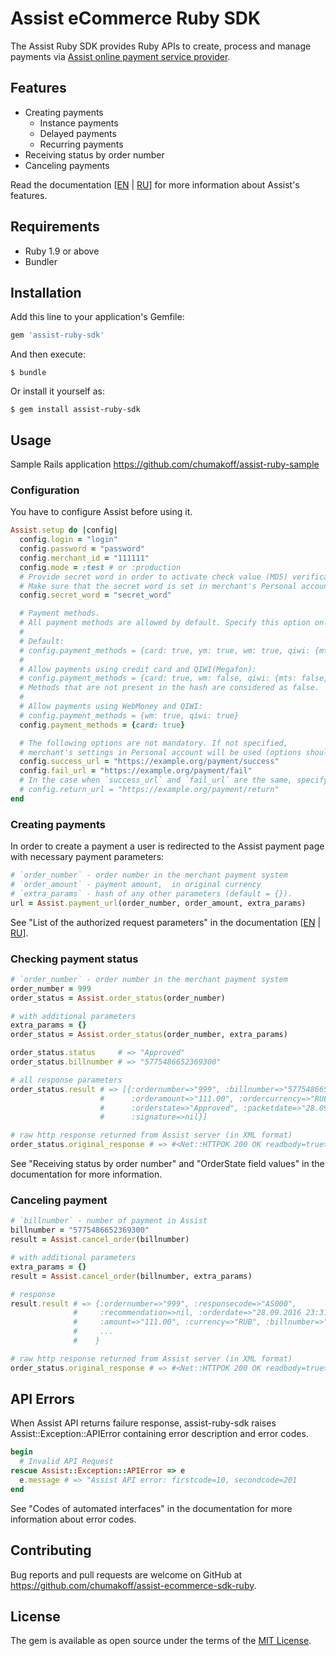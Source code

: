 # Assist eCommerce Ruby SDK

The Assist Ruby SDK provides Ruby APIs to create, process and manage payments via [Assist online payment service provider](http://www.assist.ru/).

## Features

* Creating payments
  * Instance payments
  * Delayed payments
  * Recurring payments
* Receiving status by order number
* Canceling payments

Read the documentation [[EN](http://www.assist.ru/files/TechNEW_ENG.pdf) | [RU](http://www.assist.ru/files/TechNew.pdf)] for more information about Assist's features.

## Requirements

- Ruby 1.9 or above
- Bundler

## Installation

Add this line to your application's Gemfile:

```ruby
gem 'assist-ruby-sdk'
```

And then execute:

    $ bundle

Or install it yourself as:

    $ gem install assist-ruby-sdk

## Usage

Sample Rails application <https://github.com/chumakoff/assist-ruby-sample>

### Configuration

You have to configure Assist before using it.

```ruby
Assist.setup do |config|
  config.login = "login"
  config.password = "password"
  config.merchant_id = "111111"
  config.mode = :test # or :production
  # Provide secret word in order to activate check value (MD5) verification.
  # Make sure that the secret word is set in merchant's Personal account settings.
  config.secret_word = "secret_word"

  # Payment methods.
  # All payment methods are allowed by default. Specify this option only if you need to limit them.
  #
  # Default:
  # config.payment_methods = {card: true, ym: true, wm: true, qiwi: {mts: true, megafon: true, beeline: true, tele2: true}}
  #
  # Allow payments using credit card and QIWI(Megafon):
  # config.payment_methods = {card: true, wm: false, qiwi: {mts: false, megafon: true}}
  # Methods that are not present in the hash are considered as false.
  #
  # Allow payments using WebMoney and QIWI:
  # config.payment_methods = {wm: true, qiwi: true}
  config.payment_methods = {card: true}

  # The following options are not mandatory. If not specified,
  # merchant's settings in Personal account will be used (options should be enabled)
  config.success_url = "https://example.org/payment/success"
  config.fail_url = "https://example.org/payment/fail"
  # In the case when `success_url` and `fail_url` are the same, specify `return_url` instead.
  # config.return_url = "https://example.org/payment/return"
end
```

### Creating payments

In order to create a payment a user is redirected to the Assist payment page with necessary payment parameters:

```ruby
# `order_number` - order number in the merchant payment system
# `order_amount` - payment amount,  in original currency
# `extra_params` - hash of any other parameters (default = {}).
url = Assist.payment_url(order_number, order_amount, extra_params)
```
See "List of the authorized request parameters" in the documentation [[EN](http://www.assist.ru/files/TechNEW_ENG.pdf) | [RU](http://www.assist.ru/files/TechNew.pdf)].

### Checking payment status

```ruby
# `order_number` - order number in the merchant payment system
order_number = 999
order_status = Assist.order_status(order_number)

# with additional parameters
extra_params = {}
order_status = Assist.order_status(order_number, extra_params)

order_status.status     # => "Approved"
order_status.billnumber # => "5775486652369300"

# all response parameters
order_status.result # => [{:ordernumber=>"999", :billnumber=>"5775486652369300",
                    #      :orderamount=>"111.00", :ordercurrency=>"RUB",
                    #      :orderstate=>"Approved", :packetdate=>"28.09.2016 23:32",
                    #      :signature=>nil}]

# raw http response returned from Assist server (in XML format)
order_status.original_response # => #<Net::HTTPOK 200 OK readbody=true>
```

See "Receiving status by order number" and "OrderState field values" in the documentation for more information.

### Canceling payment

```ruby
# `billnumber` - number of payment in Assist
billnumber = "5775486652369300"
result = Assist.cancel_order(billnumber)

# with additional parameters
extra_params = {}
result = Assist.cancel_order(billnumber, extra_params)

# response
result.result # => {:ordernumber=>"999", :responsecode=>"AS000",
              #     :recommendation=>nil, :orderdate=>"28.09.2016 23:31:00",
              #     :amount=>"111.00", :currency=>"RUB", :billnumber=>"5775486652369300",
              #     ...
              #    }

# raw http response returned from Assist server (in XML format)
order_status.original_response # => #<Net::HTTPOK 200 OK readbody=true>
```

## API Errors

When Assist API returns failure response, assist-ruby-sdk raises Assist::Exception::APIError containing error description and error codes.

```ruby
begin
  # Invalid API Request
rescue Assist::Exception::APIError => e
  e.message # => "Assist API error: firstcode=10, secondcode=201
end
```

See "Codes of automated interfaces" in the documentation for more information about error codes.

## Contributing

Bug reports and pull requests are welcome on GitHub at https://github.com/chumakoff/assist-ecommerce-sdk-ruby.

## License

The gem is available as open source under the terms of the [MIT License](http://opensource.org/licenses/MIT).